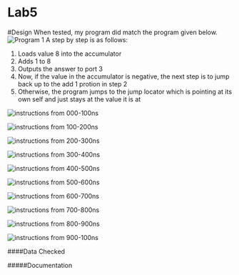 Lab5
==============

#Design
When tested, my program did match the program given below.
![Program 1](https://github.com/Austinbolinger/Lab5_Bolinger/blob/master/program1.JPG?raw=true "Program 1")
A step by step is as follows:
1) Loads value 8 into the accumulator
2) Adds 1 to 8
3) Outputs the answer to port 3
4) Now, if the value in the accumulator is negative, the next step is to jump back up to the add 1 protion in step 2
5) Otherwise, the program jumps to the jump locator which is pointing at its own self and just stays at the value it is at

![instructions from 000-100ns](https://github.com/Austinbolinger/Lab5_Bolinger/blob/master/instructions0-100ns.JPG?raw=true "instructions from 000-100ns")

![instructions from 100-200ns](https://github.com/Austinbolinger/Lab5_Bolinger/blob/master/instructions100-200ns.JPG?raw=true "instructions from 100-200ns")

![instructions from 200-300ns](https://github.com/Austinbolinger/Lab5_Bolinger/blob/master/instructions200-300ns.JPG?raw=true "instructions from 200-300ns")

![instructions from 300-400ns](https://github.com/Austinbolinger/Lab5_Bolinger/blob/master/instructions300-400ns.JPG?raw=true "instructions from 300-400ns")

![instructions from 400-500ns](https://github.com/Austinbolinger/Lab5_Bolinger/blob/master/instructions400-500ns.JPG?raw=true "instructions from 400-500ns")

![instructions from 500-600ns](https://github.com/Austinbolinger/Lab5_Bolinger/blob/master/instructions500-600ns.JPG?raw=true "instructions from 500-600ns")

![instructions from 600-700ns](https://github.com/Austinbolinger/Lab5_Bolinger/blob/master/instructions600-700ns.JPG?raw=true "instructions from 600-700ns")

![instructions from 700-800ns](https://github.com/Austinbolinger/Lab5_Bolinger/blob/master/instructions700-800ns.JPG?raw=true "instructions from 700-800ns")

![instructions from 800-900ns](https://github.com/Austinbolinger/Lab5_Bolinger/blob/master/instructions800-900ns.JPG?raw=true "instructions from 800-900ns")

![instructions from 900-100ns](https://github.com/Austinbolinger/Lab5_Bolinger/blob/master/instructions900-1000ns.JPG?raw=true "instructions from 900-100ns")


####Data Checked


#####Documentation

